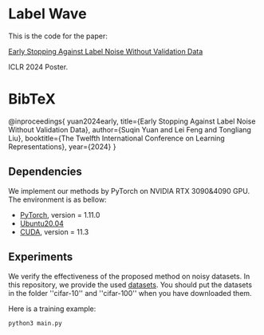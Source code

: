 # Label Wave

This is the code for the paper:

[Early Stopping Against Label Noise Without Validation Data](https://openreview.net/pdf?id=CMzF2aOfqp)

ICLR 2024 Poster.

# BibTeX
@inproceedings{
yuan2024early,
title={Early Stopping Against Label Noise Without Validation Data},
author={Suqin Yuan and Lei Feng and Tongliang Liu},
booktitle={The Twelfth International Conference on Learning Representations},
year={2024}
}

## Dependencies
We implement our methods by PyTorch on NVIDIA RTX 3090&4090 GPU. The environment is as bellow:
- [PyTorch](https://PyTorch.org/), version = 1.11.0
- [Ubuntu20.04](https://ubuntu.com/download)
- [CUDA](https://developer.nvidia.com/cuda-downloads), version = 11.3

## Experiments
We verify the effectiveness of the proposed method on noisy datasets. In this repository, we provide the used [datasets](https://www.cs.toronto.edu/~kriz/cifar.html). 
You should put the datasets in the folder ''cifar-10'' and ''cifar-100'' when you have downloaded them.


Here is a training example: 
```bash
python3 main.py
 
